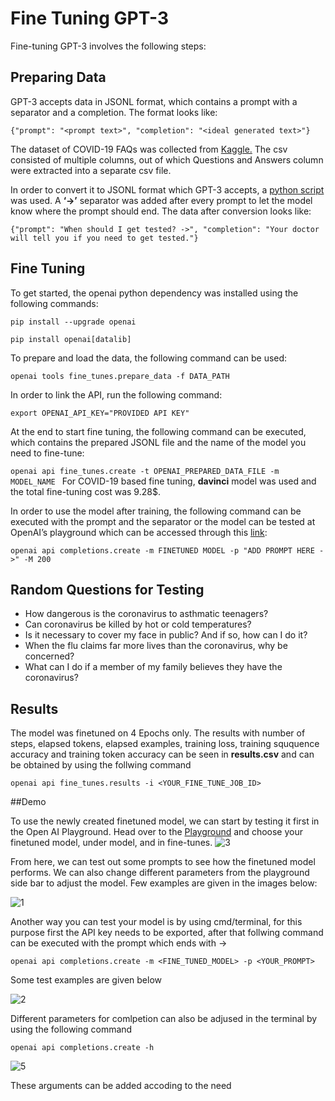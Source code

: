 # Fine Tuning GPT-3

Fine-tuning GPT-3 involves the following steps:

## Preparing Data

GPT-3 accepts data in JSONL format, which contains a prompt with a separator and a completion. The format looks like:

`{"prompt": "<prompt text>", "completion": "<ideal generated text>"}`

The dataset of COVID-19 FAQs was collected from [Kaggle.](https://www.kaggle.com/datasets/xhlulu/covidqa?select=news.csv "Kaggle.") The csv consisted of multiple columns, out of which Questions and Answers column were extracted into a separate csv file.

In order to convert it to JSONL format which GPT-3 accepts, a [python script](https://github.com/ioptime-official/ai-chatgpt-3-fine-tuning/blob/main/convert.py "python script") was used. A **‘->’** separator was added after every prompt to let the model know where the prompt should end. The data after conversion looks like:

`{"prompt": "When should I get tested? ->", "completion": "Your doctor will tell you if you need to get tested."}
`

## Fine Tuning

To get started, the openai python dependency was installed using the following commands:

`pip install --upgrade openai`

`pip install openai[datalib]`

To prepare and load the data, the following command can be used:

`openai tools fine_tunes.prepare_data -f DATA_PATH
`

In order to link the API, run the following command:

`export OPENAI_API_KEY="PROVIDED API KEY"
`

At the end to start fine tuning, the following command can be executed, which contains the prepared JSONL file and the name of the model you need to fine-tune:

`openai api fine_tunes.create -t OPENAI_PREPARED_DATA_FILE -m MODEL_NAME
`
For COVID-19 based fine tuning, **davinci** model was used and the total fine-tuning cost was 9.28$.

In order to use the model after training, the following command can be executed with the prompt and the separator or the model can be tested at OpenAI’s playground which can be accessed through this [link](https://beta.openai.com/playground "link"):

`openai api completions.create -m FINETUNED MODEL -p "ADD PROMPT HERE ->" -M 200
`
## Random Questions for Testing

- How dangerous is the coronavirus to asthmatic teenagers?
- Can coronavirus be killed by hot or cold temperatures?
- Is it necessary to cover my face in public? And if so, how can I do it?
- When the flu claims far more lives than the coronavirus, why be concerned?
- What can I do if a member of my family believes they have the coronavirus?

## Results 

The model was finetuned on 4 Epochs only. The results with number of steps, elapsed tokens, elapsed examples, training loss, training sququence accuracy and training token accuracy can be seen in **results.csv** and can be obtained by using the follwing command

`openai api fine_tunes.results -i <YOUR_FINE_TUNE_JOB_ID>`

##Demo

To use the newly created finetuned model, we can start by testing it first in the Open AI Playground. Head over to the [Playground](https://beta.openai.com/playground "Playground") and choose your finetuned model, under model, and in fine-tunes.
![3](https://user-images.githubusercontent.com/50315486/215025733-0240a686-30a6-4fcb-aeff-b4a019f3afd2.png)

From here, we can test out some prompts to see how the finetuned model performs. We can also change different parameters from the playground side bar to adjust the model. Few examples are given in the images below:

![1](https://user-images.githubusercontent.com/50315486/215027141-dfa9b81a-4c02-4c99-8e71-6d6ebf1d7a24.png)

Another way you can test your model is by using cmd/terminal, for this purpose first the API key needs to be exported, after that follwing command can be executed with the prompt which ends with ->

`openai api completions.create -m <FINE_TUNED_MODEL> -p <YOUR_PROMPT>`

Some test examples are given below 

![2](https://user-images.githubusercontent.com/50315486/215027345-921f637c-4562-4a2f-a8c5-5072424b8e47.png)

Different parameters for comlpetion can also be adjused in the terminal by using the following command 

`openai api completions.create -h`

![5](https://user-images.githubusercontent.com/50315486/215027382-cedd605c-2bf8-4d6c-952e-c76843c0cd6f.png)

These arguments can be added accoding to the need

